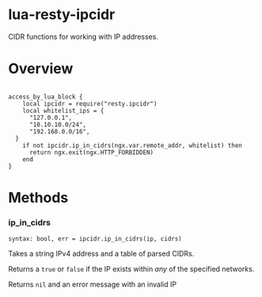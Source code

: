 # lua-resty-ipcidr

CIDR functions for working with IP addresses.

# Overview

```

access_by_lua_block {
    local ipcidr = require("resty.ipcidr")
    local whitelist_ips = {
      "127.0.0.1",
      "10.10.10.0/24",
      "192.168.0.0/16",
  }
    if not ipcidr.ip_in_cidrs(ngx.var.remote_addr, whitelist) then
      return ngx.exit(ngx.HTTP_FORBIDDEN)
    end
}
```

# Methods
### ip_in_cidrs
`syntax: bool, err = ipcidr.ip_in_cidrs(ip, cidrs)`

Takes a string IPv4 address and a table of parsed CIDRs.

Returns a `true` or `false` if the IP exists within *any* of the specified networks.

Returns `nil` and an error message with an invalid IP
